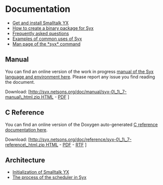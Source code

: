 # Documentation #

  * [Get and install Smalltalk YX](InstallationInstructions.md)
  * [How to create a binary package for Syx](PackagingInstructions.md)
  * [Frequently asked questions](FAQ.md)
  * [Examples of common uses of Syx](Examples.md)
  * [Man page of the \*syx\* command](http://syx.netsons.org/doc/manpage/syx.1.html)

## Manual ##

You can find an online version of the work in progress [manual of the Syx language and environment here](http://syx.netsons.org/doc/manual/html/index.html).
Please report any issue you find reading the document.

Download: [[http://syx.netsons.org/doc/manual/syx-0\_1\_7-manual\_html.zip HTML](.md) - [PDF](http://syx.netsons.org/doc/manual/syx-0_1_7-manual_pdf.zip) ]

## C Reference ##

You can find an online version of the Doxygen auto-generated [C reference documentation here](http://syx.netsons.org/doc/reference/html/index.html).

Download: [[http://syx.netsons.org/doc/reference/syx-0\_1\_7-reference\_html.zip HTML](.md) - [PDF](http://syx.netsons.org/doc/reference/syx-0_1_7-reference_pdf.zip) - [RTF](http://syx.netsons.org/doc/reference/syx-0_1_7-reference_rtf.zip) ]

## Architecture ##

  * [Initialization of Smalltalk YX](InitArch.md)
  * [The process of the scheduler in Syx](SchedulerArch.md)